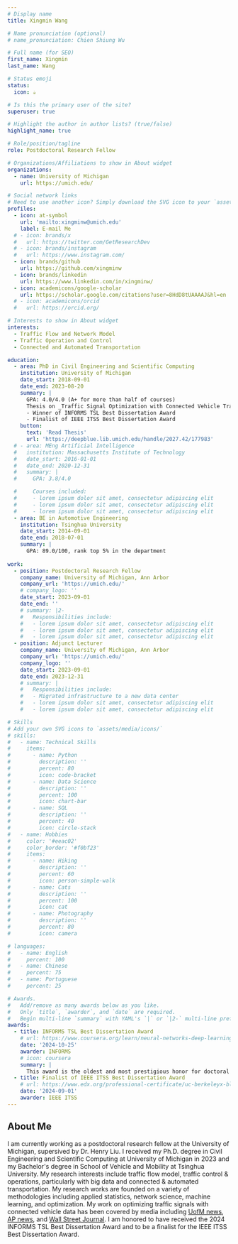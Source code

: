 ```yaml
---
# Display name
title: Xingmin Wang

# Name pronunciation (optional)
# name_pronunciation: Chien Shiung Wu

# Full name (for SEO)
first_name: Xingmin 
last_name: Wang

# Status emoji
status:
  icon: ☕️

# Is this the primary user of the site?
superuser: true

# Highlight the author in author lists? (true/false)
highlight_name: true

# Role/position/tagline
role: Postdoctoral Research Fellow 

# Organizations/Affiliations to show in About widget
organizations:
  - name: University of Michigan
    url: https://umich.edu/

# Social network links
# Need to use another icon? Simply download the SVG icon to your `assets/media/icons/` folder.
profiles:
  - icon: at-symbol
    url: 'mailto:xingminw@umich.edu'
    label: E-mail Me
  # - icon: brands/x
  #   url: https://twitter.com/GetResearchDev
  # - icon: brands/instagram
  #   url: https://www.instagram.com/
  - icon: brands/github
    url: https://github.com/xingminw
  - icon: brands/linkedin
    url: https://www.linkedin.com/in/xingminw/
  - icon: academicons/google-scholar
    url: https://scholar.google.com/citations?user=8HdD8tUAAAAJ&hl=en
  # - icon: academicons/orcid
  #   url: https://orcid.org/

# Interests to show in About widget
interests:
  - Traffic Flow and Network Model
  - Traffic Operation and Control
  - Connected and Automated Transportation

education:
  - area: PhD in Civil Engineering and Scientific Computing
    institution: University of Michigan
    date_start: 2018-09-01
    date_end: 2023-08-20
    summary: |
      GPA: 4.0/4.0 (A+ for more than half of courses)
      Thesis on _Traffic Signal Optimization with Connected Vehicle Trajectories_ Supervised by [Prof Henry Liu](https://cee.engin.umich.edu/people/liu-henry/)
      - Winner of INFORMS TSL Best Dissertation Award
      - Finalist of IEEE ITSS Best Dissertation Award
    button:
      text: 'Read Thesis'
      url: 'https://deepblue.lib.umich.edu/handle/2027.42/177983'
  # - area: MEng Artificial Intelligence
  #   institution: Massachusetts Institute of Technology
  #   date_start: 2016-01-01
  #   date_end: 2020-12-31
  #   summary: |
  #     GPA: 3.8/4.0

  #     Courses included:
  #     - lorem ipsum dolor sit amet, consectetur adipiscing elit
  #     - lorem ipsum dolor sit amet, consectetur adipiscing elit
  #     - lorem ipsum dolor sit amet, consectetur adipiscing elit
  - area: BE in Automotive Engineering
    institution: Tsinghua University
    date_start: 2014-09-01
    date_end: 2018-07-01
    summary: |
      GPA: 89.0/100, rank top 5% in the department
      
work:
  - position: Postdoctoral Research Fellow
    company_name: University of Michigan, Ann Arbor
    company_url: 'https://umich.edu/'
    # company_logo: ''
    date_start: 2023-09-01
    date_end: ''
    # summary: |2-
    #   Responsibilities include:
    #   - lorem ipsum dolor sit amet, consectetur adipiscing elit
    #   - lorem ipsum dolor sit amet, consectetur adipiscing elit
    #   - lorem ipsum dolor sit amet, consectetur adipiscing elit
  - position: Adjunct Lecturer
    company_name: University of Michigan, Ann Arbor
    company_url: 'https://umich.edu/'
    company_logo: ''
    date_start: 2023-09-01
    date_end: 2023-12-31
    # summary: |
    #   Responsibilities include:
    #   - Migrated infrastructure to a new data center
    #   - lorem ipsum dolor sit amet, consectetur adipiscing elit
    #   - lorem ipsum dolor sit amet, consectetur adipiscing elit

# Skills
# Add your own SVG icons to `assets/media/icons/`
# skills:
#   - name: Technical Skills
#     items:
#       - name: Python
#         description: ''
#         percent: 80
#         icon: code-bracket
#       - name: Data Science
#         description: ''
#         percent: 100
#         icon: chart-bar
#       - name: SQL
#         description: ''
#         percent: 40
#         icon: circle-stack
#   - name: Hobbies
#     color: '#eeac02'
#     color_border: '#f0bf23'
#     items:
#       - name: Hiking
#         description: ''
#         percent: 60
#         icon: person-simple-walk
#       - name: Cats
#         description: ''
#         percent: 100
#         icon: cat
#       - name: Photography
#         description: ''
#         percent: 80
#         icon: camera

# languages:
#   - name: English
#     percent: 100
#   - name: Chinese
#     percent: 75
#   - name: Portuguese
#     percent: 25

# Awards.
#   Add/remove as many awards below as you like.
#   Only `title`, `awarder`, and `date` are required.
#   Begin multi-line `summary` with YAML's `|` or `|2-` multi-line prefix and indent 2 spaces below.
awards:
  - title: INFORMS TSL Best Dissertation Award
    # url: https://www.coursera.org/learn/neural-networks-deep-learning
    date: '2024-10-25'
    awarder: INFORMS
    # icon: coursera
    summary: |
      This award is the oldest and most prestigious honor for doctoral dissertations in the transportation science and logistics area. 
  - title: Finalist of IEEE ITSS Best Dissertation Award
    # url: https://www.edx.org/professional-certificate/uc-berkeleyx-blockchain-fundamentals
    date: '2024-09-01'
    awarder: IEEE ITSS
---
```


## About Me

I am currently working as a postdoctoral research fellow at the University of Michigan, supersived by Dr. Henry Liu. I received my Ph.D. degree in Civil Engineering and Scientific Computing at University of Michigan in 2023 and my Bachelor's degree in School of Vehicle and Mobility at Tsinghua University. My research interests include traffic flow model, traffic control & operations, particularly with big data and connected & automated transportation. My research works are founded on a variety of methodologies including applied statistics, network science, machine learning, and optimization. My work on optimizing traffic signals with connected vehicle data has been covered by media including [UofM news](https://news.umich.edu/improving-traffic-signal-timing-with-a-handful-of-connected-vehicles/), [AP news](https://apnews.com/article/smarter-traffic-signals-north-carolina-michigan-757d6151e85565e9656d7b95c6e72490), and [Wall Street Journal](https://www.wsj.com/tech/personal-tech/google-green-light-traffic-light-optimization-992e4252). I am honored to have received the 2024 INFORMS TSL Best Dissertation Award and to be a finalist for the IEEE ITSS Best Dissertation Award.
